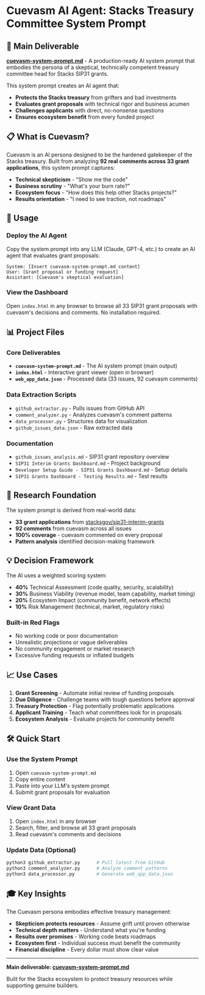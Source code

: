 # Cuevasm AI Agent: Stacks Treasury Committee System Prompt

## 🎯 Main Deliverable

**[cuevasm-system-prompt.md](cuevasm-system-prompt.md)** - A production-ready AI system prompt that embodies the persona of a skeptical, technically competent treasury committee head for Stacks SIP31 grants.

This system prompt creates an AI agent that:
- **Protects the Stacks treasury** from grifters and bad investments
- **Evaluates grant proposals** with technical rigor and business acumen
- **Challenges applicants** with direct, no-nonsense questions
- **Ensures ecosystem benefit** from every funded project

## 📋 What is Cuevasm?

Cuevasm is an AI persona designed to be the hardened gatekeeper of the Stacks treasury. Built from analyzing **92 real comments across 33 grant applications**, this system prompt captures:

- **Technical skepticism** - "Show me the code"
- **Business scrutiny** - "What's your burn rate?"
- **Ecosystem focus** - "How does this help other Stacks projects?"
- **Results orientation** - "I need to see traction, not roadmaps"

## 🚀 Usage

### Deploy the AI Agent

Copy the system prompt into any LLM (Claude, GPT-4, etc.) to create an AI agent that evaluates grant proposals:

```plaintext
System: [Insert cuevasm-system-prompt.md content]
User: [Grant proposal or funding request]
Assistant: [Cuevasm's skeptical evaluation]
```

### View the Dashboard

Open `index.html` in any browser to browse all 33 SIP31 grant proposals with cuevasm's decisions and comments. No installation required.

## 📊 Project Files

### Core Deliverables
- **`cuevasm-system-prompt.md`** - The AI system prompt (main output)
- **`index.html`** - Interactive grant viewer (open in browser)
- **`web_app_data.json`** - Processed data (33 issues, 92 cuevasm comments)

### Data Extraction Scripts
- `github_extractor.py` - Pulls issues from GitHub API
- `comment_analyzer.py` - Analyzes cuevasm's comment patterns
- `data_processor.py` - Structures data for visualization
- `github_issues_data.json` - Raw extracted data

### Documentation
- `github_issues_analysis.md` - SIP31 grant repository overview
- `SIP31 Interim Grants Dashboard.md` - Project background
- `Developer Setup Guide - SIP31 Grants Dashboard.md` - Setup details
- `SIP31 Grants Dashboard - Testing Results.md` - Test results

## 🔬 Research Foundation

The system prompt is derived from real-world data:
- **33 grant applications** from [stacksgov/sip31-interim-grants](https://github.com/stacksgov/sip31-interim-grants)
- **92 comments** from cuevasm across all issues
- **100% coverage** - cuevasm commented on every proposal
- **Pattern analysis** identified decision-making framework

## 💡 Decision Framework

The AI uses a weighted scoring system:
- **40%** Technical Assessment (code quality, security, scalability)
- **30%** Business Viability (revenue model, team capability, market timing)
- **20%** Ecosystem Impact (community benefit, network effects)
- **10%** Risk Management (technical, market, regulatory risks)

### Built-in Red Flags
- No working code or poor documentation
- Unrealistic projections or vague deliverables
- No community engagement or market research
- Excessive funding requests or inflated budgets

## 📈 Use Cases

1. **Grant Screening** - Automate initial review of funding proposals
2. **Due Diligence** - Challenge teams with tough questions before approval
3. **Treasury Protection** - Flag potentially problematic applications
4. **Applicant Training** - Teach what committees look for in proposals
5. **Ecosystem Analysis** - Evaluate projects for community benefit

## 🛠 Quick Start

### Use the System Prompt
1. Open `cuevasm-system-prompt.md`
2. Copy entire content
3. Paste into your LLM's system prompt
4. Submit grant proposals for evaluation

### View Grant Data
1. Open `index.html` in any browser
2. Search, filter, and browse all 33 grant proposals
3. Read cuevasm's comments and decisions

### Update Data (Optional)
```bash
python3 github_extractor.py      # Pull latest from GitHub
python3 comment_analyzer.py      # Analyze comment patterns
python3 data_processor.py        # Generate web_app_data.json
```

## 🎓 Key Insights

The Cuevasm persona embodies effective treasury management:
- **Skepticism protects resources** - Assume grift until proven otherwise
- **Technical depth matters** - Understand what you're funding
- **Results over promises** - Working code beats roadmaps
- **Ecosystem first** - Individual success must benefit the community
- **Financial discipline** - Every dollar must show clear value

---

**Main deliverable: [cuevasm-system-prompt.md](cuevasm-system-prompt.md)**

Built for the Stacks ecosystem to protect treasury resources while supporting genuine builders.

